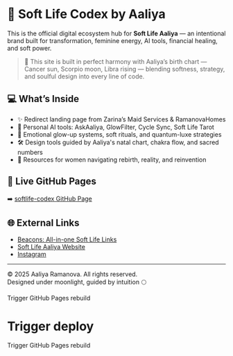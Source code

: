 # 🌸 Soft Life Codex by Aaliya

This is the official digital ecosystem hub for **Soft Life Aaliya** — an intentional brand built for transformation, feminine energy, AI tools, financial healing, and soft power.

> 🌙 This site is built in perfect harmony with Aaliya’s birth chart — Cancer sun, Scorpio moon, Libra rising — blending softness, strategy, and soulful design into every line of code.

## 💻 What’s Inside

- ✨ Redirect landing page from Zarina’s Maid Services & RamanovaHomes  
- 🤖 Personal AI tools: AskAaliya, GlowFilter, Cycle Sync, Soft Life Tarot  
- 🌸 Emotional glow-up systems, soft rituals, and quantum-luxe strategies  
- 🛠️ Design tools guided by Aaliya's natal chart, chakra flow, and sacred numbers  
- 💌 Resources for women navigating rebirth, reality, and reinvention  

## 🔗 Live GitHub Pages  
➡️ [softlife-codex GitHub Page](https://aaliaramanova.github.io/softlife-codex)

## 🌐 External Links  
- [Beacons: All-in-one Soft Life Links](https://beacons.ai/softlifeaaliya)  
- [Soft Life Aaliya Website](https://softlifeaaliya.com)  
- [Instagram](https://instagram.com/softlifeaaliya)

---

© 2025 Aaliya Ramanova. All rights reserved.  
Designed under moonlight, guided by intuition 🌕

Trigger GitHub Pages rebuild

 
# Trigger deploy
Trigger GitHub Pages rebuild
